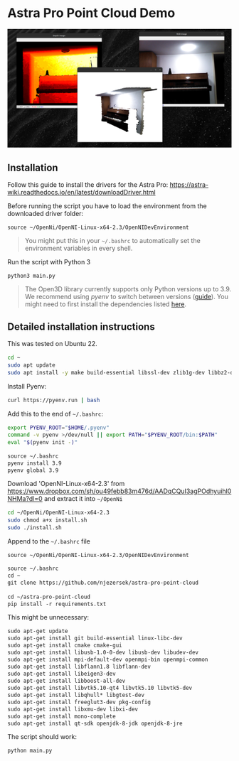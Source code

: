 # Astra Pro Point Cloud Demo

![demo](demo.png)

## Installation

Follow this guide to install the drivers for the Astra Pro: https://astra-wiki.readthedocs.io/en/latest/downloadDriver.html

Before running the script you have to load the environment from the downloaded driver folder:

```
source ~/OpenNi/OpenNI-Linux-x64-2.3/OpenNIDevEnvironment
```
> You might put this in your `~/.bashrc` to automatically set the environment variables in every shell.

Run the script with Python 3
```
python3 main.py
```

> The Open3D library currently supports only Python versions up to 3.9. We recommend using _pyenv_ to switch between versions ([guide](https://realpython.com/intro-to-pyenv/)). You might need to first install the dependencies listed [here](https://github.com/pyenv/pyenv/wiki#suggested-build-environment).


## Detailed installation instructions
This was tested on Ubuntu 22.

``` bash
cd ~
sudo apt update
sudo apt install -y make build-essential libssl-dev zlib1g-dev libbz2-dev libreadline-dev libsqlite3-dev wget curl libncurses5-dev libncursesw5-dev xz-utils libffi-dev liblzma-dev  libxml2-dev libxmlsec1-dev python3-openssl git
```
Install Pyenv:
``` bash
curl https://pyenv.run | bash
```
Add this to the end of `~/.bashrc`:
``` bash
export PYENV_ROOT="$HOME/.pyenv"
command -v pyenv >/dev/null || export PATH="$PYENV_ROOT/bin:$PATH"
eval "$(pyenv init -)"
```
```
source ~/.bashrc
pyenv install 3.9
pyenv global 3.9
```
Download 'OpenNI-Linux-x64-2.3' from https://www.dropbox.com/sh/ou49febb83m476d/AADqCQuI3agPOdhyuihl0NHMa?dl=0 and extract it into `~/OpenNi`
``` bash
cd ~/OpenNi/OpenNI-Linux-x64-2.3
sudo chmod a+x install.sh
sudo ./install.sh
```
Append to the `~/.bashrc` file
```
source ~/OpenNi/OpenNI-Linux-x64-2.3/OpenNIDevEnvironment
```

```
source ~/.bashrc
cd ~
git clone https://github.com/njezersek/astra-pro-point-cloud

cd ~/astra-pro-point-cloud
pip install -r requirements.txt 
```

This might be unnecessary:
```
sudo apt-get update
sudo apt-get install git build-essential linux-libc-dev
sudo apt-get install cmake cmake-gui
sudo apt-get install libusb-1.0-0-dev libusb-dev libudev-dev
sudo apt-get install mpi-default-dev openmpi-bin openmpi-common
sudo apt-get install libflann1.8 libflann-dev
sudo apt-get install libeigen3-dev
sudo apt-get install libboost-all-dev
sudo apt-get install libvtk5.10-qt4 libvtk5.10 libvtk5-dev
sudo apt-get install libqhull* libgtest-dev
sudo apt-get install freeglut3-dev pkg-config
sudo apt-get install libxmu-dev libxi-dev
sudo apt-get install mono-complete
sudo apt-get install qt-sdk openjdk-8-jdk openjdk-8-jre
```
The script should work:
```
python main.py
```
